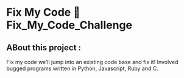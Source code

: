 # Fix My Code  :page_with_curl: Fix_My_Code_Challenge

## ABout this project :
Fix my code we’ll jump into an existing code base and fix it!
Involved bugged programs written in Python, Javascript, Ruby and C.
